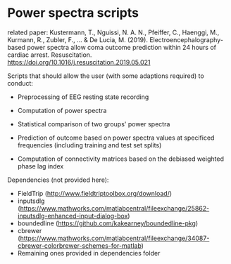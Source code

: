 # Power spectra scripts

related paper: Kustermann, T., Nguissi, N. A. N., Pfeiffer, C., Haenggi, M., Kurmann, R., Zubler, F., ... & De Lucia, M. (2019). Electroencephalography-based power spectra allow coma outcome prediction within 24 hours of cardiac arrest. Resuscitation. https://doi.org/10.1016/j.resuscitation.2019.05.021

Scripts that should allow the user (with some adaptions required) to conduct:
- Preprocessing of EEG resting state recording
- Computation of power spectra
- Statistical comparison of two groups' power spectra 
- Prediction of outcome based on power spectra values at specificed frequencies (including training and test set splits)

- Computation of connectivity matrices based on the debiased weighted phase lag index

Dependencies (not provided here):
- FieldTrip (http://www.fieldtriptoolbox.org/download/)
- inputsdlg (https://www.mathworks.com/matlabcentral/fileexchange/25862-inputsdlg-enhanced-input-dialog-box)
- boundedline (https://github.com/kakearney/boundedline-pkg)
- cbrewer (https://www.mathworks.com/matlabcentral/fileexchange/34087-cbrewer-colorbrewer-schemes-for-matlab)
- Remaining ones provided in dependencies folder
